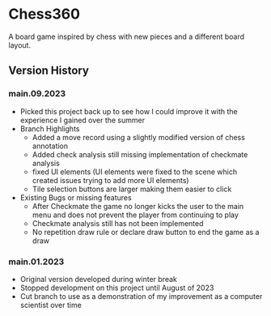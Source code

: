 # Chess360
A board game inspired by chess with new pieces and a different board layout.

## Version History
### main.09.2023
+ Picked this project back up to see how I could improve it with the experience I gained over the summer
+ Branch Highlights
  + Added a move record using a slightly modified version of chess annotation
  + Added check analysis still missing implementation of checkmate analysis
  + fixed UI elements (UI elements were fixed to the scene which created issues trying to add more UI elements)
  + Tile selection buttons are larger making them easier to click
+ Existing Bugs or missing features
  + After Checkmate the game no longer kicks the user to the main menu and does not prevent the player from continuing to play
  + Checkmate analysis still has not been implemented
  + No repetition draw rule or declare draw button to end the game as a draw
### main.01.2023
+ Original version developed during winter break
+ Stopped development on this project until August of 2023
+ Cut branch to use as a demonstration of my improvement as a computer scientist over time

